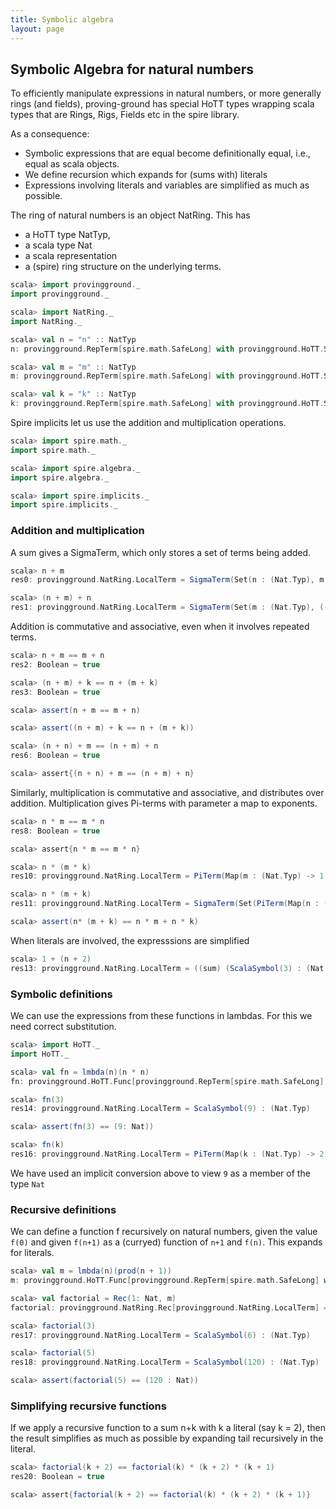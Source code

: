 ```yaml
---
title: Symbolic algebra
layout: page
---
```


## Symbolic Algebra for natural numbers

To efficiently manipulate expressions in natural numbers, or more generally rings (and fields), proving-ground has special HoTT types wrapping scala types that are Rings, Rigs, Fields etc in the spire library.

As a consequence:
* Symbolic expressions that are equal become definitionally equal, i.e., equal as scala objects.
* We define recursion which expands for (sums with) literals
* Expressions involving literals and variables are simplified as much as possible.

The ring of natural numbers is an object NatRing. This has
* a HoTT type NatTyp,
* a scala type Nat
* a scala representation
* a (spire) ring structure on the underlying terms.

```scala
scala> import provingground._
import provingground._

scala> import NatRing._
import NatRing._
```

```scala
scala> val n = "n" :: NatTyp
n: provingground.RepTerm[spire.math.SafeLong] with provingground.HoTT.Subs[provingground.RepTerm[spire.math.SafeLong]] = n : (Nat.Typ)

scala> val m = "m" :: NatTyp
m: provingground.RepTerm[spire.math.SafeLong] with provingground.HoTT.Subs[provingground.RepTerm[spire.math.SafeLong]] = m : (Nat.Typ)

scala> val k = "k" :: NatTyp
k: provingground.RepTerm[spire.math.SafeLong] with provingground.HoTT.Subs[provingground.RepTerm[spire.math.SafeLong]] = k : (Nat.Typ)
```

Spire implicits let us use the addition and multiplication operations.

```scala
scala> import spire.math._
import spire.math._

scala> import spire.algebra._
import spire.algebra._

scala> import spire.implicits._
import spire.implicits._
```

### Addition and multiplication
A sum gives a SigmaTerm, which only stores a set of terms being added.

```scala
scala> n + m
res0: provingground.NatRing.LocalTerm = SigmaTerm(Set(n : (Nat.Typ), m : (Nat.Typ)))

scala> (n + m) + n
res1: provingground.NatRing.LocalTerm = SigmaTerm(Set(m : (Nat.Typ), ((prod) (ScalaSymbol(2) : (Nat.Typ)) : ((Nat.Typ) → (Nat.Typ))) (n : (Nat.Typ)) : (Nat.Typ)))
```

Addition is commutative and associative, even when it involves repeated terms.
```scala
scala> n + m == m + n
res2: Boolean = true

scala> (n + m) + k == n + (m + k)
res3: Boolean = true

scala> assert(n + m == m + n)

scala> assert((n + m) + k == n + (m + k))

scala> (n + n) + m == (n + m) + n
res6: Boolean = true

scala> assert{(n + n) + m == (n + m) + n}
```

Similarly, multiplication is commutative and associative, and distributes over addition. Multiplication gives Pi-terms with parameter a map to exponents.

```scala
scala> n * m == m * n
res8: Boolean = true

scala> assert{n * m == m * n}

scala> n * (m * k)
res10: provingground.NatRing.LocalTerm = PiTerm(Map(m : (Nat.Typ) -> 1, k : (Nat.Typ) -> 1, n : (Nat.Typ) -> 1))

scala> n * (m + k)
res11: provingground.NatRing.LocalTerm = SigmaTerm(Set(PiTerm(Map(n : (Nat.Typ) -> 1, m : (Nat.Typ) -> 1)), PiTerm(Map(n : (Nat.Typ) -> 1, k : (Nat.Typ) -> 1))))

scala> assert(n* (m + k) == n * m + n * k)
```

When literals are involved, the expresssions are simplified

```scala
scala> 1 + (n + 2)
res13: provingground.NatRing.LocalTerm = ((sum) (ScalaSymbol(3) : (Nat.Typ)) : ((Nat.Typ) → (Nat.Typ))) (n : (Nat.Typ)) : (Nat.Typ)
```

### Symbolic definitions

We can use the expressions from these functions in lambdas. For this we need correct substitution.

```scala
scala> import HoTT._
import HoTT._

scala> val fn = lmbda(n)(n * n)
fn: provingground.HoTT.Func[provingground.RepTerm[spire.math.SafeLong] with provingground.HoTT.Subs[provingground.RepTerm[spire.math.SafeLong]],provingground.NatRing.LocalTerm] = (n : (Nat.Typ)) ↦ (PiTerm(Map(n : (Nat.Typ) -> 2)))

scala> fn(3)
res14: provingground.NatRing.LocalTerm = ScalaSymbol(9) : (Nat.Typ)

scala> assert(fn(3) == (9: Nat))

scala> fn(k)
res16: provingground.NatRing.LocalTerm = PiTerm(Map(k : (Nat.Typ) -> 2))
```

We have used an implicit conversion above to view `9` as a member of the type `Nat`

### Recursive definitions

We can define a function f recursively on natural numbers, given the value `f(0)` and given `f(n+1)` as a (curryed) function of `n+1` and `f(n)`. This expands for literals.

```scala
scala> val m = lmbda(n)(prod(n + 1))
m: provingground.HoTT.Func[provingground.RepTerm[spire.math.SafeLong] with provingground.HoTT.Subs[provingground.RepTerm[spire.math.SafeLong]],provingground.HoTT.Func[provingground.NatRing.LocalTerm,provingground.NatRing.LocalTerm]] = (n : (Nat.Typ)) ↦ ((provingground.HoTT$Typ$newname$2$@1684fb4b : (Nat.Typ)) ↦ (SigmaTerm(Set(provingground.HoTT$Typ$newname$2$@1684fb4b : (Nat.Typ), PiTerm(Map(n : (Nat.Typ) -> 1, provingground.HoTT$Typ$newname$2$@1684fb4b : (Nat.Typ) -> 1))))))

scala> val factorial = Rec(1: Nat, m)
factorial: provingground.NatRing.Rec[provingground.NatRing.LocalTerm] = <function1>

scala> factorial(3)
res17: provingground.NatRing.LocalTerm = ScalaSymbol(6) : (Nat.Typ)

scala> factorial(5)
res18: provingground.NatRing.LocalTerm = ScalaSymbol(120) : (Nat.Typ)

scala> assert(factorial(5) == (120 : Nat))
```

### Simplifying recursive functions

If we apply a recursive function to a sum n+k with k a literal (say k = 2), then the result simplifies as much as possible by expanding tail recursively in the literal.

```scala
scala> factorial(k + 2) == factorial(k) * (k + 2) * (k + 1)
res20: Boolean = true

scala> assert{factorial(k + 2) == factorial(k) * (k + 2) * (k + 1)}
```
